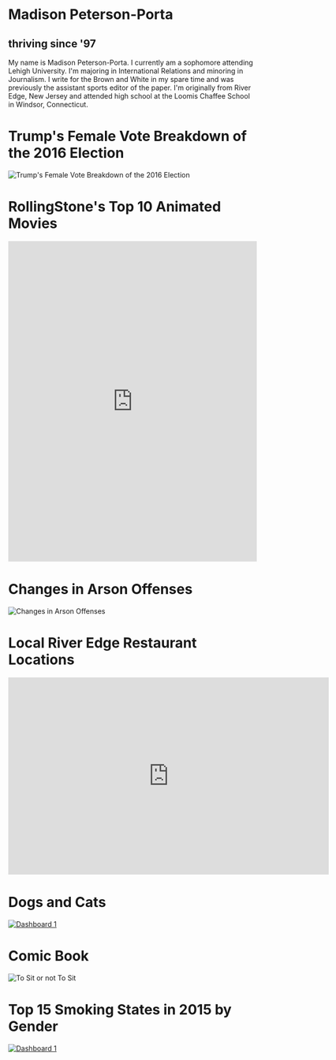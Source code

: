 # Madison Peterson-Porta
## thriving since '97
My name is Madison Peterson-Porta. I currently am a sophomore attending Lehigh University. I'm majoring in International Relations and minoring in Journalism. I write for the Brown and White in my spare time and was previously the assistant sports editor of the paper. I'm originally from River Edge, New Jersey and attended high school at the Loomis Chaffee School in Windsor, Connecticut.

# Trump's Female Vote Breakdown of the 2016 Election
![Trump's Female Vote Breakdown of the 2016 Election](https://github.com/MadisonPeterson-Porta/MadisonPeterson-Porta.github.io/blob/master/Screen%20Shot%202017-05-09%20at%203.20.17%20PM.png?raw=true) 

# RollingStone's Top 10 Animated Movies

<iframe src='https://cdn.knightlab.com/libs/timeline3/latest/embed/index.html?source=1RtzHYyA1YJgx5pLACDSP4CSLY8qe-8SvcQRgLTGgbcY&font=Default&lang=en&initial_zoom=2&height=650' width='100%' height='650' webkitallowfullscreen mozallowfullscreen allowfullscreen frameborder='0'></iframe>

# Changes in Arson Offenses 

![Changes in Arson Offenses](https://github.com/MadisonPeterson-Porta/MadisonPeterson-Porta.github.io/blob/master/12121.png?raw=true)

# Local River Edge Restaurant Locations 

<iframe width="650" height="400" scrolling="no" frameborder="no" src="https://fusiontables.google.com/embedviz?q=select+col0+from+1pDlFfHT0v_zajnGbaqe-SNOsvN9cR9RTAlWFeP1B&amp;viz=MAP&amp;h=false&amp;lat=40.931624895453986&amp;lng=-74.03256799999997&amp;t=1&amp;z=10&amp;l=col0&amp;y=2&amp;tmplt=2&amp;hml=ONE_COL_LAT_LNG"></iframe>

# Dogs and Cats

<md>
<div class='tableauPlaceholder' id='viz1492630525433' style='position: relative'><noscript><a href='#'><img alt='Dashboard 1 ' src='https:&#47;&#47;public.tableau.com&#47;static&#47;images&#47;Ca&#47;CatsandDogs_16&#47;Dashboard1&#47;1_rss.png' style='border: none' /></a></noscript><object class='tableauViz'  style='display:none;'><param name='host_url' value='https%3A%2F%2Fpublic.tableau.com%2F' /> <param name='site_root' value='' /><param name='name' value='CatsandDogs_16&#47;Dashboard1' /><param name='tabs' value='no' /><param name='toolbar' value='yes' /><param name='static_image' value='https:&#47;&#47;public.tableau.com&#47;static&#47;images&#47;Ca&#47;CatsandDogs_16&#47;Dashboard1&#47;1.png' /> <param name='animate_transition' value='yes' /><param name='display_static_image' value='yes' /><param name='display_spinner' value='yes' /><param name='display_overlay' value='yes' /><param name='display_count' value='yes' /></object></div>                <script type='text/javascript'>                    var divElement = document.getElementById('viz1492630525433');                    var vizElement = divElement.getElementsByTagName('object')[0];                    vizElement.style.width='100%';vizElement.style.height=(divElement.offsetWidth*0.75)+'px';                    var scriptElement = document.createElement('script');                    scriptElement.src = 'https://public.tableau.com/javascripts/api/viz_v1.js';                    vizElement.parentNode.insertBefore(scriptElement, vizElement);                </script>
</md>

# Comic Book

![To Sit or not To Sit](https://github.com/MadisonPeterson-Porta/MadisonPeterson-Porta.github.io/blob/master/Dog%20Comic.png?raw=true)

# Top 15 Smoking States in 2015 by Gender 

<md>
<div class='tableauPlaceholder' id='viz1493839316332' style='position: relative'><noscript><a href='#'><img alt='Dashboard 1 ' src='https:&#47;&#47;public.tableau.com&#47;static&#47;images&#47;Sm&#47;Smoking1&#47;Dashboard1&#47;1_rss.png' style='border: none' /></a></noscript><object class='tableauViz'  style='display:none;'><param name='host_url' value='https%3A%2F%2Fpublic.tableau.com%2F' /> <param name='site_root' value='' /><param name='name' value='Smoking1&#47;Dashboard1' /><param name='tabs' value='no' /><param name='toolbar' value='yes' /><param name='static_image' value='https:&#47;&#47;public.tableau.com&#47;static&#47;images&#47;Sm&#47;Smoking1&#47;Dashboard1&#47;1.png' /> <param name='animate_transition' value='yes' /><param name='display_static_image' value='yes' /><param name='display_spinner' value='yes' /><param name='display_overlay' value='yes' /><param name='display_count' value='yes' /></object></div>                <script type='text/javascript'>                    var divElement = document.getElementById('viz1493839316332');                    var vizElement = divElement.getElementsByTagName('object')[0];                    vizElement.style.width='1004px';vizElement.style.height='869px';                    var scriptElement = document.createElement('script');                    scriptElement.src = 'https://public.tableau.com/javascripts/api/viz_v1.js';                    vizElement.parentNode.insertBefore(scriptElement, vizElement);                </script>
</md>
